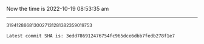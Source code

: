 Now the time is 2022-10-19 08:53:35 am

---

<small>3194128868130027131281382359019753</small>

```txt
Latest commit SHA is: 3edd786912476754fc965dce6dbb7fedb278f1e7
```
